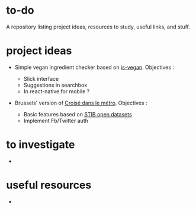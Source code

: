 # to-do
A repository listing project ideas, resources to study, useful links, and stuff.

# project ideas
* Simple vegan ingredient checker based on [is-vegan](https://www.npmjs.com/package/is-vegan). Objectives :
  * Slick interface
  * Suggestions in searchbox
  * In react-native for mobile ?
  
* Brussels' version of [Croisé dans le métro](https://www.croisedanslemetro.com/). Objectives :
  * Basic features based on [STIB open datasets](https://opendata.stib-mivb.be/store/data)
  * Implement Fb/Twitter auth

# to investigate
* 

# useful resources
*
